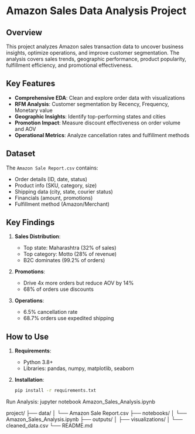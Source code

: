 # Amazon Sales Data Analysis Project

## Overview
This project analyzes Amazon sales transaction data to uncover business insights, optimize operations, and improve customer segmentation. The analysis covers sales trends, geographic performance, product popularity, fulfillment efficiency, and promotional effectiveness.

## Key Features
- **Comprehensive EDA**: Clean and explore order data with visualizations
- **RFM Analysis**: Customer segmentation by Recency, Frequency, Monetary value
- **Geographic Insights**: Identify top-performing states and cities
- **Promotion Impact**: Measure discount effectiveness on order volume and AOV
- **Operational Metrics**: Analyze cancellation rates and fulfillment methods

## Dataset
The `Amazon Sale Report.csv` contains:
- Order details (ID, date, status)
- Product info (SKU, category, size)
- Shipping data (city, state, courier status)
- Financials (amount, promotions)
- Fulfillment method (Amazon/Merchant)

## Key Findings
1. **Sales Distribution**:
   - Top state: Maharashtra (32% of sales)
   - Top category: Motto (28% of revenue)
   - B2C dominates (99.2% of orders)

2. **Promotions**:
   - Drive 4x more orders but reduce AOV by 14%
   - 68% of orders use discounts

3. **Operations**:
   - 6.5% cancellation rate 
   - 68.7% orders use expedited shipping

## How to Use
1. **Requirements**:
   - Python 3.8+
   - Libraries: pandas, numpy, matplotlib, seaborn

2. **Installation**:
   ```bash
   pip install -r requirements.txt

Run Analysis:
jupyter notebook Amazon_Sales_Analysis.ipynb

project/
├── data/
│   └── Amazon Sale Report.csv
├── notebooks/
│   └── Amazon_Sales_Analysis.ipynb
├── outputs/
│   ├── visualizations/
│   └── cleaned_data.csv
└── README.md

